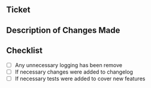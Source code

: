 ## Ticket


## Description of Changes Made


## Checklist
- [ ] Any unnecessary logging has been remove
- [ ] If necessary changes were added to changelog
- [ ] If necessary tests were added to cover new features
